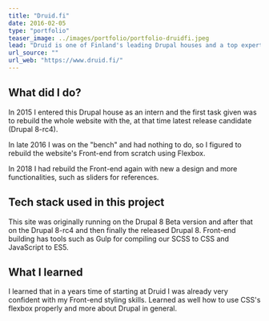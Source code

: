 ```yaml
---
title: "Druid.fi"
date: 2016-02-05
type: "portfolio"
teaser_image: ../images/portfolio/portfolio-druidfi.jpeg
lead: "Druid is one of Finland's leading Drupal houses and a top expert in agile development."
url_source: ""
url_web: "https://www.druid.fi/"
---
```


## What did I do?

In 2015 I entered this Drupal house as an intern and the first task given was to rebuild the whole website with the, at that time latest release candidate (Drupal 8-rc4).

In late 2016 I was on the "bench" and had nothing to do, so I figured to rebuild the website's Front-end from scratch using Flexbox.

In 2018 I had rebuild the Front-end again with new a design and more functionalities, such as sliders for references.

## Tech stack used in this project

This site was originally running on the Drupal 8 Beta version and after that on the Drupal 8-rc4 and then finally the released Drupal 8. Front-end building has tools such as Gulp for compiling our SCSS to CSS and JavaScript to ES5.

## What I learned

I learned that in a years time of starting at Druid I was already very confident with my Front-end styling skills. Learned as well how to use CSS's flexbox properly and more about Drupal in general.